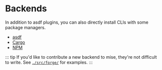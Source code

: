 # Backends

In addition to asdf plugins, you can also directly install CLIs with some package managers.

* [asdf](/dev-tools/backends/asdf)
* [Cargo](/dev-tools/backends/cargo) <Badge type="warning" text="experimental" />
* [NPM](/dev-tools/backends/npm) <Badge type="warning" text="experimental" />

::: tip
If you'd like to contribute a new backend to mise, they're not difficult to write.
See [`./src/forge/`](https://github.com/jdx/mise/tree/main/src/forge) for examples.
:::
